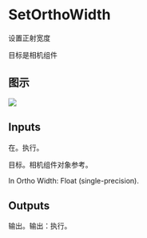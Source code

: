 # SetOrthoWidth

设置正射宽度

目标是相机组件

## 图示

![]($-20221218-18132863.png)

## Inputs

在。执行。

目标。相机组件对象参考。

In Ortho Width: Float (single-precision).  

## Outputs

输出。输出：执行。
